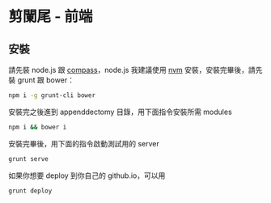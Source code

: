 # 剪闌尾 - 前端

## 安裝

請先裝 node.js 跟 [compass][2]，node.js 我建議使用 [nvm][1] 安裝，安裝完畢後，請先裝 grunt 跟 bower：
```sh
npm i -g grunt-cli bower
```

安裝完之後進到 appenddectomy 目錄，用下面指令安裝所需 modules

```sh
npm i && bower i
```

安裝完畢後，用下面的指令啟動測試用的 server
```sh
grunt serve
```

如果你想要 deploy 到你自己的 github.io，可以用
```sh
grunt deploy
```

  [1]: https://github.com/creationix/nvm
  [2]: http://compass-style.org/install/
